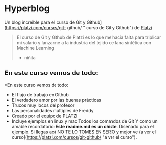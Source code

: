 # Hyperblog
Un blog increible para ell curso de Git y Github](https://platzi.com/cursos/git-
github/ " curso de Git y Github") de [Platzi](https://platzi.com/ "Platzi")
 > El curso de Git y Github de Platzi es lo que me hacía falta para triplicar mi
salario y lanzarme a la industria del tejido de lana sintética con Machine
Learning
> - níñita
## En este curso vemos de todo:
*En este curso vemos de todo:
* El flujo de trabajo en Github
* El verdadero amor por las buenas prácticas
* Trucos muy locos del profesor
* Las personalidades múltiples de Freddy
* Creado por el equipo de PLATZI
* Incluye ejemplos en linux y mac
 Todos los comandos de Git
Y como un amable recordatorio: **Este readme.md es un chiste**. Diseñado
para el ejemplo. Si llegas acá NO TE LO TOMES EN SERIO y mejor ve (a ver el curso](https://platzi.com/cursos/git-github/ "a ver el curso").
